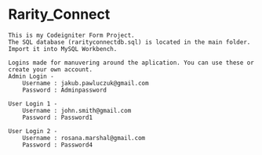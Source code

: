 # Rarity_Connect
	This is my Codeigniter Form Project.
	The SQL database (rarityconnectdb.sql) is located in the main folder. Import it into MySQL Workbench.
	
	Logins made for manuvering around the aplication. You can use these or create your own account.
	Admin Login - 
		Username : jakub.pawluczuk@gmail.com
		Password : Adminpassword
		
	User Login 1 -
		Username : john.smith@gmail.com
		Password : Password1
		
	User Login 2 -
		Username : rosana.marshal@gmail.com
		Password : Password4
